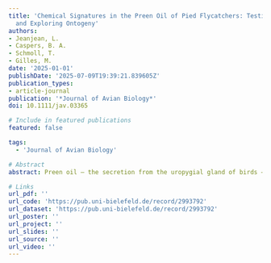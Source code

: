 ```yaml
---
title: 'Chemical Signatures in the Preen Oil of Pied Flycatchers: Testing Reproducibility
  and Exploring Ontogeny'
authors:
- Jeanjean, L.
- Caspers, B. A.
- Schmoll, T.
- Gilles, M.
date: '2025-01-01'
publishDate: '2025-07-09T19:39:21.839605Z'
publication_types:
- article-journal
publication: '*Journal of Avian Biology*'
doi: 10.1111/jav.03365

# Include in featured publications
featured: false

tags:
  - 'Journal of Avian Biology'

# Abstract
abstract: Preen oil – the secretion from the uropygial gland of birds – may have diverse functions in avian reproduction: protection against eggshell bacteria, olfactory crypsis against nest predators and olfactory mate choice. To investigate such functions, we should first characterise variation in preen oil composition, but also confirm that previously described patterns are robust. Replication studies are crucial to test the reproducibility of previous findings, but are rarely undertaken in chemical ecology. Here, we conducted an almost exact replication of a previous study on the chemical composition of preen oil in a wild passerine bird, the pied flycatcher Ficedula hypoleuca. We aimed to estimate the reproducibility of the previous results using larger sample sizes and following a pre-registered analysis. In addition, we explored the ontogeny of preen oil composition by comparing nestling and adult preen oil. In line with previous findings, preen oil composition was similar between breeding partners and not repeatable within individual females across breeding stages. Female preen oil changed across breeding stages more clearly than in the original study (higher richness, diversity and volatility during incubation than nestling-rearing), further refuting a role of preen oil in olfactory crypsis in this species. Unlike the original study, we found no difference in chemical profiles between sexes (nestling-rearing), casting doubt on the proposed role of preen oil as a sex semiochemical in this species. Nestling preen oil differed from adults, was more similar to adult males than to adult females, but was not more similar to parents than to non-parents. We found family chemical signatures, which, along with the breeding pair signature, suggests an influence of the nest environment on preen oil composition. Our study highlights the importance of replication and provides novel insights into the function and development of preen oil.

# Links
url_pdf: ''
url_code: 'https://pub.uni-bielefeld.de/record/2993792'
url_dataset: 'https://pub.uni-bielefeld.de/record/2993792'
url_poster: ''
url_project: ''
url_slides: ''
url_source: ''
url_video: ''
---
```

